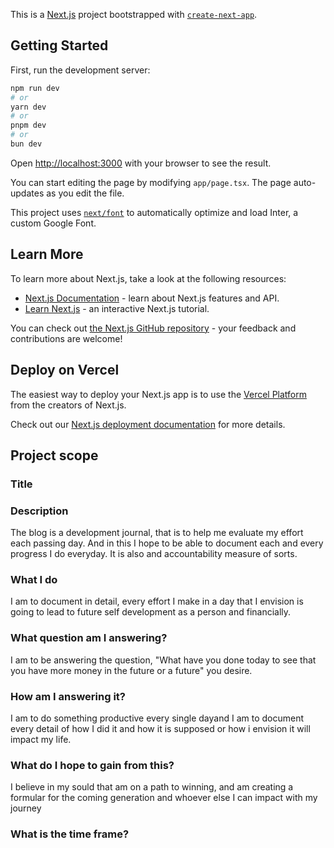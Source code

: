 This is a [Next.js](https://nextjs.org/) project bootstrapped with [`create-next-app`](https://github.com/vercel/next.js/tree/canary/packages/create-next-app).

## Getting Started

First, run the development server:

```bash
npm run dev
# or
yarn dev
# or
pnpm dev
# or
bun dev
```

Open [http://localhost:3000](http://localhost:3000) with your browser to see the result.

You can start editing the page by modifying `app/page.tsx`. The page auto-updates as you edit the file.

This project uses [`next/font`](https://nextjs.org/docs/basic-features/font-optimization) to automatically optimize and load Inter, a custom Google Font.

## Learn More

To learn more about Next.js, take a look at the following resources:

- [Next.js Documentation](https://nextjs.org/docs) - learn about Next.js features and API.
- [Learn Next.js](https://nextjs.org/learn) - an interactive Next.js tutorial.

You can check out [the Next.js GitHub repository](https://github.com/vercel/next.js/) - your feedback and contributions are welcome!

## Deploy on Vercel

The easiest way to deploy your Next.js app is to use the [Vercel Platform](https://vercel.com/new?utm_medium=default-template&filter=next.js&utm_source=create-next-app&utm_campaign=create-next-app-readme) from the creators of Next.js.

Check out our [Next.js deployment documentation](https://nextjs.org/docs/deployment) for more details.

## Project scope
### Title


### Description
The blog is a development journal, that is to help me evaluate my effort each passing day. And in this I hope to be able to 
document each and every progress I do everyday. It is also and accountability measure of sorts.

### What I do
I am to document in detail, every effort I make in a day that I envision is going to lead to future self development 
as a person and financially.

### What question am I answering?
I am to be answering the question, "What have you done today to see that you have more money in the future or a future"
you desire.

### How am I answering it?
I am to do something productive every single dayand I am to document every detail of how I did it and how it is supposed 
or how i envision it will impact my life. 

### What do I hope to gain from this?
I believe in my sould that am on a path to winning, and am creating a formular for the coming generation and whoever 
else I can impact with my journey

### What is the time frame?